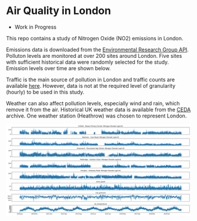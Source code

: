 # Air Quality in London
* Work in Progress

This repo contains a study of Nitrogen Oxide (NO2) emissions in London.

Emissions data is downloaded from the  <a href="https://www.londonair.org.uk/Londonair/API/" target="_blank">Environmental Research Group API</a>. Polluton levels are monitored at over 200 sites around London. Five sites with sufficient historical data were randomly selected for the study. Emission levels over time are shown below.

Traffic is the main source of pollution in London and traffic counts are available <a href="https://roadtraffic.dft.gov.uk/downloads" target="_blank">here</a>. However, data is not at the required level of granularity (hourly) to be used in this study.

Weather can also affect pollution levels, especially wind and rain, which remove it from the air. Historical UK weather data is available from the <a href="https://roadtraffic.dft.gov.uk/downloads" target="_blank">CEDA</a> archive. One weather station (Heathrow) was chosen to represent London.

![Emissions over time](/plots/data_raw.png)

